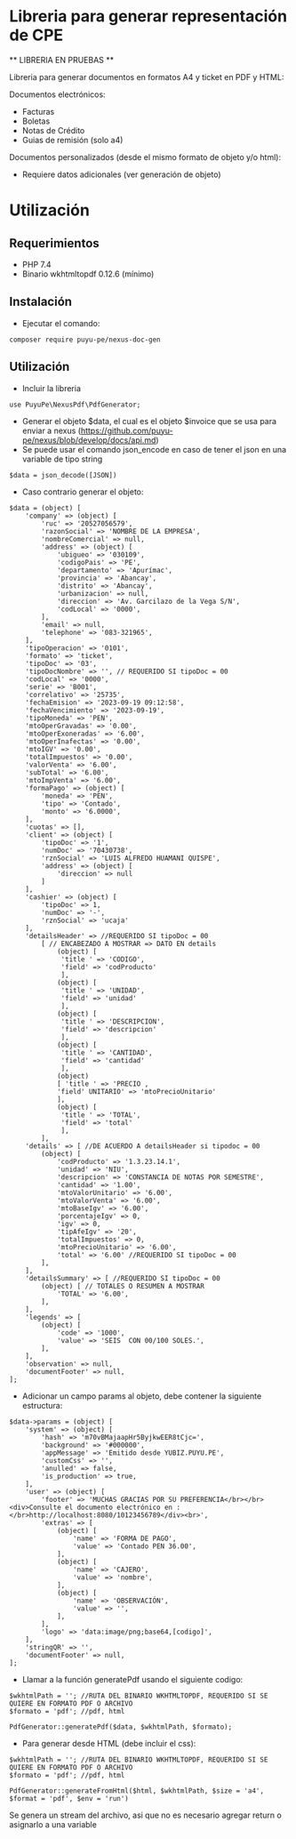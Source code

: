 # Libreria para generar representación de CPE

** LIBRERIA EN PRUEBAS **

Libreria para generar documentos en formatos A4 y ticket en PDF y HTML:

Documentos electrónicos:
- Facturas
- Boletas
- Notas de Crédito
- Guias de remisión (solo a4)

Documentos personalizados (desde el mismo formato de objeto y/o html):
- Requiere datos adicionales (ver generación de objeto)

# Utilización
## Requerimientos
- PHP 7.4
- Binario wkhtmltopdf 0.12.6 (mínimo)
## Instalación
- Ejecutar el comando:
```
composer require puyu-pe/nexus-doc-gen
```
## Utilización

- Incluir la libreria
```
use PuyuPe\NexusPdf\PdfGenerator;
```
- Generar el objeto $data, el cual es el objeto $invoice que se usa para enviar a nexus (https://github.com/puyu-pe/nexus/blob/develop/docs/api.md)
- Se puede usar el comando json_encode en caso de tener el json en una variable de tipo string 
```
$data = json_decode([JSON]) 
```
- Caso contrario generar el objeto:

```
$data = (object) [
    'company' => (object) [
        'ruc' => '20527056579',
        'razonSocial' => 'NOMBRE DE LA EMPRESA',
        'nombreComercial' => null,
        'address' => (object) [
            'ubigueo' => '030109',
            'codigoPais' => 'PE',
            'departamento' => 'Apurímac',
            'provincia' => 'Abancay',
            'distrito' => 'Abancay',
            'urbanizacion' => null,
            'direccion' => 'Av. Garcilazo de la Vega S/N',
            'codLocal' => '0000',
        ],
        'email' => null,
        'telephone' => '083-321965',
    ],
    'tipoOperacion' => '0101',
    'formato' => 'ticket',
    'tipoDoc' => '03',
    'tipoDocNombre' => '', // REQUERIDO SI tipoDoc = 00 
    'codLocal' => '0000',
    'serie' => 'B001',
    'correlativo' => '25735',
    'fechaEmision' => '2023-09-19 09:12:58',
    'fechaVencimiento' => '2023-09-19',
    'tipoMoneda' => 'PEN',
    'mtoOperGravadas' => '0.00',
    'mtoOperExoneradas' => '6.00',
    'mtoOperInafectas' => '0.00',
    'mtoIGV' => '0.00',
    'totalImpuestos' => '0.00',
    'valorVenta' => '6.00',
    'subTotal' => '6.00',
    'mtoImpVenta' => '6.00',
    'formaPago' => (object) [
        'moneda' => 'PEN',
        'tipo' => 'Contado',
        'monto' => '6.0000',
    ],
    'cuotas' => [],
    'client' => (object) [
        'tipoDoc' => '1',
        'numDoc' => '70430738',
        'rznSocial' => 'LUIS ALFREDO HUAMANI QUISPE',
        'address' => (object) [
            'direccion' => null
        ]
    ],
    'cashier' => (object) [
        'tipoDoc' => 1,
        'numDoc' => '-',
        'rznSocial' => 'ucaja'
    ],
    'detailsHeader' => //REQUERIDO SI tipoDoc = 00
        [ // ENCABEZADO A MOSTRAR => DATO EN details
            (object) [
             'title ' => 'CODIGO',
             'field' => 'codProducto'
             ],
            (object) [
             'title ' => 'UNIDAD',
             'field' => 'unidad'
             ],
            (object) [
             'title ' => 'DESCRIPCION',
             'field' => 'descripcion'
             ],
            (object) [
             'title ' => 'CANTIDAD',
             'field' => 'cantidad'
             ],
            (object) 
            [ 'title ' => 'PRECIO ,
            'field' UNITARIO' => 'mtoPrecioUnitario'
            ],
            (object) [
             'title ' => 'TOTAL',
             'field' => 'total'
             ],
        ],
    'details' => [ //DE ACUERDO A detailsHeader si tipodoc = 00
        (object) [
            'codProducto' => '1.3.23.14.1',
            'unidad' => 'NIU',
            'descripcion' => 'CONSTANCIA DE NOTAS POR SEMESTRE',
            'cantidad' => '1.00',
            'mtoValorUnitario' => '6.00',
            'mtoValorVenta' => '6.00',
            'mtoBaseIgv' => '6.00',
            'porcentajeIgv' => 0,
            'igv' => 0,
            'tipAfeIgv' => '20',
            'totalImpuestos' => 0,
            'mtoPrecioUnitario' => '6.00',
            'total' => '6.00' //REQUERIDO SI tipoDoc = 00
        ],
    ],
    'detailsSummary' => [ //REQUERIDO SI tipoDoc = 00
        (object) [ // TOTALES O RESUMEN A MOSTRAR
            'TOTAL' => '6.00',
        ],
    ],
    'legends' => [
        (object) [
            'code' => '1000',
            'value' => 'SEIS  CON 00/100 SOLES.',
        ],
    ],
    'observation' => null,
    'documentFooter' => null,
];
```
- Adicionar un campo params al objeto, debe contener la siguiente estructura:
```
$data->params = (object) [
    'system' => (object) [
        'hash' => 'm70vBMajaapHr5ByjkwEER8tCjc=',
        'background' => '#000000',
        'appMessage' => 'Emitido desde YUBIZ.PUYU.PE',
        'customCss' => '',
        'anulled' => false,
        'is_production' => true,
    ],
    'user' => (object) [
        'footer' => 'MUCHAS GRACIAS POR SU PREFERENCIA</br></br><div>Consulte el documento electrónico en :</br>http://localhost:8080/10123456789</div><br>',
        'extras' => [
            (object) [
                'name' => 'FORMA DE PAGO',
                'value' => 'Contado PEN 36.00',
            ],
            (object) [
                'name' => 'CAJERO',
                'value' => 'nombre',
            ],
            (object) [
                'name' => 'OBSERVACIÓN',
                'value' => '',
            ],
        ],
        'logo' => 'data:image/png;base64,[codigo]', 
    ],
    'stringQR' => '',
    'documentFooter' => null,
];
```
- Llamar a la función generatePdf usando el siguiente codigo:
``` 
$wkhtmlPath = ''; //RUTA DEL BINARIO WKHTMLTOPDF, REQUERIDO SI SE QUIERE EN FORMATO PDF O ARCHIVO
$formato = 'pdf'; //pdf, html

PdfGenerator::generatePdf($data, $wkhtmlPath, $formato);
```
- Para generar desde HTML (debe incluir el css):
``` 
$wkhtmlPath = ''; //RUTA DEL BINARIO WKHTMLTOPDF, REQUERIDO SI SE QUIERE EN FORMATO PDF O ARCHIVO
$formato = 'pdf'; //pdf, html

PdfGenerator::generateFromHtml($html, $wkhtmlPath, $size = 'a4', $format = 'pdf', $env = 'run')
```
Se genera un stream del archivo, asi que no es necesario agregar return o asignarlo a una variable